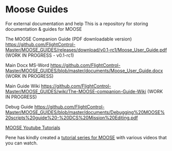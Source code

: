 # Moose Guides
For external documentation and help
This is a repository for storing documentation & guides for MOOSE

The MOOSE Companion Guide (PDF downloadable version)
https://github.com/FlightControl-Master/MOOSE_GUIDES/releases/download/v0.1-rc1/Moose_User_Guide.pdf
(WORK IN PROGRESS - v0.1-rc1)

Main Docx MS-Word
https://github.com/FlightControl-Master/MOOSE_GUIDES/blob/master/documents/Moose_User_Guide.docx
(WORK IN PROGRESS)

Main Guide Wiki
https://github.com/FlightControl-Master/MOOSE_GUIDES/wiki/The-MOOSE-companion-Guide-Wiki
(WORK IN PROGRESS)

Debug Guide
https://github.com/FlightControl-Master/MOOSE_GUIDES/blob/master/documents/Debugging%20MOOSE%20scripts%20guide%20-%20DCS%20Mission%20Editing.pdf

[MOOSE Youtube Tutorials](https://youtube.com/playlist?list=PLLkY2GByvtC2ME0Q9wrKRDE6qnXJYV3iT)

Pene has kindly created a [tutorial series for MOOSE](https://youtube.com/playlist?list=PLLkY2GByvtC2ME0Q9wrKRDE6qnXJYV3iT)
 with various videos that you can watch.

